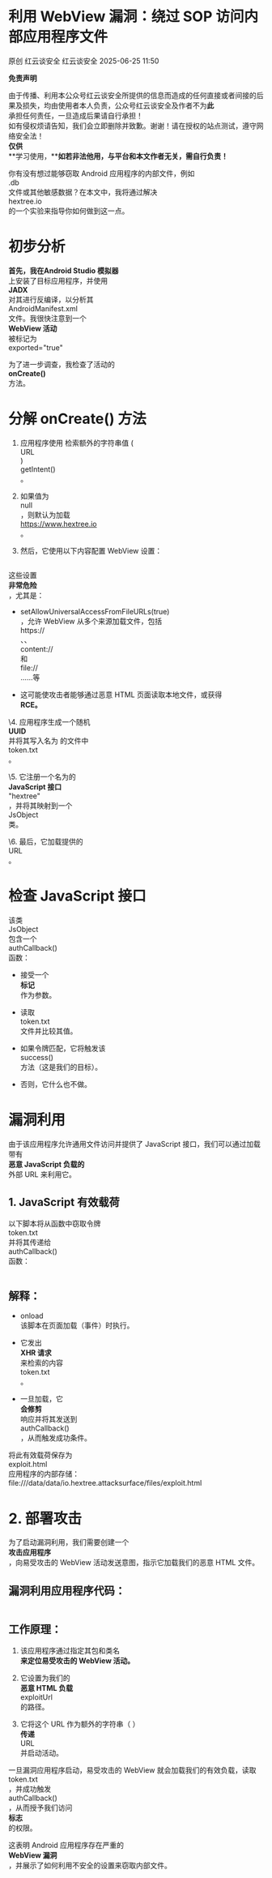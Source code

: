 #  利用 WebView 漏洞：绕过 SOP 访问内部应用程序文件  
原创 红云谈安全  红云谈安全   2025-06-25 11:50  
  
**免责声明**  
  
由于传播、利用本公众号红云谈安全所提供的信息而造成的任何直接或者间接的后果及损失，均由使用者本人负责，公众号红云谈安全及作者不为**此**  
承担任何责任，一旦造成后果请自行承担！  
如有侵权烦请告知，我们会立即删除并致歉。谢谢！请在授权的站点测试，遵守网络安全法！  
**仅供**  
**学习使用，****如若非法他用，与平台和本文作者无关，需自行负责！**  
  
  
你有没有想过能够窃取 Android 应用程序的内部文件，例如  
.db  
文件或其他敏感数据？在本文中，我将通过解决  
hextree.io  
的一个实验来指导你如何做到这一点。  
# 初步分析  
  
**首先，我在Android Studio 模拟器**  
上安装了目标应用程序，并使用  
**JADX**  
对其进行反编译，以分析其  
AndroidManifest.xml  
文件。我很快注意到一个  
**WebView 活动**  
被标记为  
exported="true"  
  
  
为了进一步调查，我检查了活动的  
**onCreate()**  
方法。  
  
# 分解 onCreate() 方法  
1. 应用程序使用 检索额外的字符串值 (   
URL  
)   
getIntent()  
。  
  
1. 如果值为  
null  
，则默认为加载  
https://www.hextree.io  
。  
  
1. 然后，它使用以下内容配置 WebView 设置：  
  
```
```  
  
这些设置  
**非常危险**  
，尤其是：  
- setAllowUniversalAccessFromFileURLs(true)  
，允许 WebView 从多个来源加载文件，包括  
https://  
、、  
content://  
和  
file://  
……等  
  
- 这可能使攻击者能够通过恶意 HTML 页面读取本地文件，或获得  
**RCE。**  
  
\4. 应用程序生成一个随机  
**UUID**  
并将其写入名为 的文件中  
token.txt  
。  
  
\5. 它注册一个名为的  
**JavaScript 接口**  
"hextree"  
，并将其映射到一个  
JsObject  
类。  
  
\6. 最后，它加载提供的  
URL  
。  
# 检查 JavaScript 接口  
  
  
该类  
JsObject  
包含一个  
authCallback()  
函数：  
- 接受一个  
**标记**  
作为参数。  
  
- 读取  
token.txt  
文件并比较其值。  
  
- 如果令牌匹配，它将触发该  
success()  
方法（这是我们的目标）。  
  
- 否则，它什么也不做。  
  
# 漏洞利用  
  
由于该应用程序允许通用文件访问并提供了 JavaScript 接口，我们可以通过加载带有  
**恶意 JavaScript 负载的**  
外部 URL 来利用它。  
## 1. JavaScript 有效载荷  
  
以下脚本将从函数中窃取令牌  
token.txt  
并将其传递给  
authCallback()  
函数：  
```
```  
## 解释：  
- onload  
该脚本在页面加载（事件）时执行。  
  
- 它发出  
**XHR 请求**  
来检索的内容  
token.txt  
。  
  
- 一旦加载，它  
**会修剪**  
响应并将其发送到  
authCallback()  
，从而触发成功条件。  
  
将此有效载荷保存为  
exploit.html  
应用程序的内部存储：file:///data/data/io.hextree.attacksurface/files/exploit.html  
# 2. 部署攻击  
  
为了启动漏洞利用，我们需要创建一个  
**攻击应用程序**  
，向易受攻击的 WebView 活动发送意图，指示它加载我们的恶意 HTML 文件。  
## 漏洞利用应用程序代码：  
```
```  
## 工作原理：  
1. 该应用程序通过指定其包和类名  
**来定位易受攻击的 WebView 活动。**  
  
1. 它设置为我们的  
**恶意 HTML 负载**  
exploitUrl  
的路径。  
  
1. 它将这个 URL 作为额外的字符串（ ）  
**传递**  
URL  
并启动活动。  
  
一旦漏洞应用程序启动，易受攻击的 WebView 就会加载我们的有效负载，读取  
token.txt  
，并成功触发  
authCallback()  
，从而授予我们访问  
**标志**  
的权限。  
  
  
这表明 Android 应用程序存在严重的  
**WebView 漏洞**  
，并展示了如何利用不安全的设置来窃取内部文件。  
  
  
  
  
